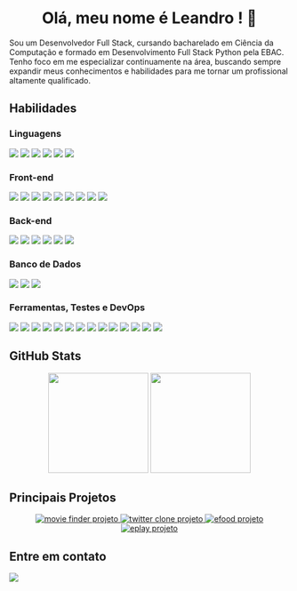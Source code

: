 <h1 align="center">Olá, meu nome é Leandro ! 👋</h1>

<p>Sou um Desenvolvedor Full Stack, cursando bacharelado em Ciência da Computação e formado em Desenvolvimento Full Stack Python pela EBAC. Tenho foco em me especializar continuamente na área, buscando sempre expandir meus conhecimentos e habilidades para me tornar um profissional altamente qualificado.</p>

<h2>Habilidades</h2>

<h3>Linguagens</h3>
<p>
  <img src="https://img.shields.io/badge/HTML5-E34F26?style=for-the-badge&logo=html5&logoColor=white"/>
  <img src="https://img.shields.io/badge/CSS3-1572B6?style=for-the-badge&logo=css3&logoColor=white"/>
  <img src="https://img.shields.io/badge/JavaScript-F7DF1E?style=for-the-badge&logo=javascript&logoColor=black"/>
  <img src="https://img.shields.io/badge/TypeScript-3178C6?style=for-the-badge&logo=typescript&logoColor=white"/>
  <img src="https://img.shields.io/badge/C-00599C?style=for-the-badge&logo=c&logoColor=white"/>
  <img src="https://img.shields.io/badge/Python-3776AB?style=for-the-badge&logo=python&logoColor=white"/>
</p>

<h3>Front-end</h3>
<p>
  <img src="https://img.shields.io/badge/React-20232A?style=for-the-badge&logo=react&logoColor=61DAFB"/>
  <img src="https://img.shields.io/badge/Vue.js-4FC08D?style=for-the-badge&logo=vue.js&logoColor=white"/>
  <img src="https://img.shields.io/badge/Redux-764ABC?style=for-the-badge&logo=redux&logoColor=white"/>
  <img src="https://img.shields.io/badge/jQuery-0769AD?style=for-the-badge&logo=jquery&logoColor=white"/>
  <img src="https://img.shields.io/badge/Bootstrap-7952B3?style=for-the-badge&logo=bootstrap&logoColor=white"/>
  <img src="https://img.shields.io/badge/Tailwind_CSS-38B2AC?style=for-the-badge&logo=tailwind-css&logoColor=white"/>
  <img src="https://img.shields.io/badge/Styled--Components-DB7093?style=for-the-badge&logo=styled-components&logoColor=white"/>
  <img src="https://img.shields.io/badge/LESS-1D365D?style=for-the-badge&logo=less&logoColor=white"/>
  <img src="https://img.shields.io/badge/SASS-CC6699?style=for-the-badge&logo=sass&logoColor=white"/>
</p>

<h3>Back-end</h3>
<p>
  <img src="https://img.shields.io/badge/Node.js-339933?style=for-the-badge&logo=node.js&logoColor=white"/>
  <img src="https://img.shields.io/badge/Express.js-000000?style=for-the-badge&logo=express&logoColor=white"/>
  <img src="https://img.shields.io/badge/Django-092E20?style=for-the-badge&logo=django&logoColor=white"/>
  <img src="https://img.shields.io/badge/Flask-000000?style=for-the-badge&logo=flask&logoColor=white"/>
  <img src="https://img.shields.io/badge/REST%20API-85EA2D?style=for-the-badge&logo=swagger&logoColor=black"/>
  <img src="https://img.shields.io/badge/Appwrite-F02E65?style=for-the-badge&logo=appwrite&logoColor=white"/>
</p>

<h3>Banco de Dados</h3>
<p>
  <img src="https://img.shields.io/badge/PostgreSQL-4169E1?style=for-the-badge&logo=postgresql&logoColor=white"/>
  <img src="https://img.shields.io/badge/MongoDB-47A248?style=for-the-badge&logo=mongodb&logoColor=white"/>
  <img src="https://img.shields.io/badge/Mongoose-880000?style=for-the-badge&logo=mongoose&logoColor=white"/>
</p>

<h3>Ferramentas, Testes e DevOps</h3>
<p>
  <img src="https://img.shields.io/badge/Git-F05032?style=for-the-badge&logo=git&logoColor=white"/>
  <img src="https://img.shields.io/badge/GitHub-181717?style=for-the-badge&logo=github&logoColor=white"/>
  <img src="https://img.shields.io/badge/npm-CB3837?style=for-the-badge&logo=npm&logoColor=white"/>
  <img src="https://img.shields.io/badge/Vite-646CFF?style=for-the-badge&logo=vite&logoColor=white"/>
  <img src="https://img.shields.io/badge/Parcel-FFCB1F?style=for-the-badge&logo=parcel&logoColor=black"/>
  <img src="https://img.shields.io/badge/Gulp-CF4647?style=for-the-badge&logo=gulp&logoColor=white"/>
  <img src="https://img.shields.io/badge/Grunt-FBA919?style=for-the-badge&logo=grunt&logoColor=black"/>
  <img src="https://img.shields.io/badge/Linux-FCC624?style=for-the-badge&logo=linux&logoColor=black"/>
  <img src="https://img.shields.io/badge/Docker-2496ED?style=for-the-badge&logo=docker&logoColor=white"/>
  <img src="https://img.shields.io/badge/Nginx-009639?style=for-the-badge&logo=nginx&logoColor=white"/>
  <img src="https://img.shields.io/badge/GitHub%20Actions-2088FF?style=for-the-badge&logo=github-actions&logoColor=white"/>
  <img src="https://img.shields.io/badge/Jest-C21325?style=for-the-badge&logo=jest&logoColor=white"/>
  <img src="https://img.shields.io/badge/Cypress-17202C?style=for-the-badge&logo=cypress&logoColor=white"/>
  <img src="https://img.shields.io/badge/React%20Testing%20Library-E33332?style=for-the-badge&logo=testing-library&logoColor=white"/>
</p>

<h2>GitHub Stats</h2>

<div align="center">
  <img height="180em" src="https://github-readme-stats.vercel.app/api?username=leandrosousaljs&show_icons=true&theme=dark"/>
  <img height="180em" src="https://github-readme-stats.vercel.app/api/top-langs/?username=leandrosousaljs&layout=compact&langs_count=7&theme=dark"/>
</div>

<h2>Principais Projetos</h2>

<p align="center">
  <a href="https://ljs-movie-finder.vercel.app/">
    <img src="https://github-readme-stats.vercel.app/api/pin/?username=leandrosousaljs&repo=movie-finder&theme=dark" alt="movie finder projeto">
  </a>
  <a href="https://leandrosousaljs.pythonanywhere.com">
    <img src="https://github-readme-stats.vercel.app/api/pin/?username=leandrosousaljs&repo=twitter&theme=dark" alt="twitter clone projeto">
  </a>
  <a href="https://ljs-efood.vercel.app/">
    <img src="https://github-readme-stats.vercel.app/api/pin/?username=leandrosousaljs&repo=efood&theme=dark" alt="efood projeto">
  </a>
  <a href="https://ljs-eplay.vercel.app/">
    <img src="https://github-readme-stats.vercel.app/api/pin/?username=leandrosousaljs&repo=eplay&theme=dark" alt="eplay projeto">
  </a>
</p>

<h2>Entre em contato</h2>

<div>
  <a href="https://www.linkedin.com/in/leandrosousaljs"><img src="https://img.shields.io/badge/-LinkedIn-%230077B5?style=for-the-badge&logo=linkedin&logoColor=white" target="_blank"></a>   
</div>
